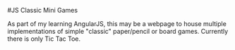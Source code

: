 #JS Classic Mini Games

As part of my learning AngularJS, this may be a webpage to house multiple implementations of simple "classic" paper/pencil or board games. Currently there is only Tic Tac Toe.

